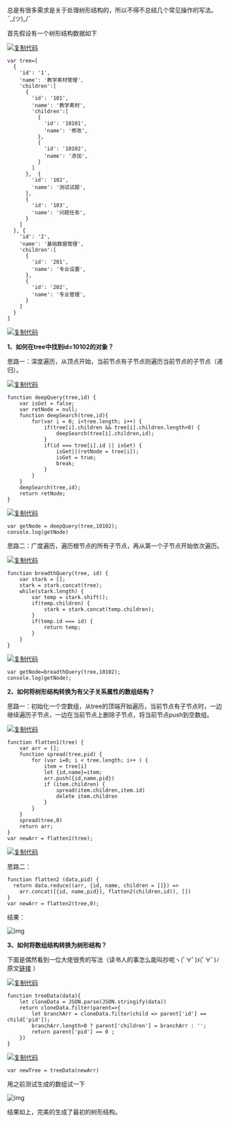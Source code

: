 总是有很多需求是关于处理树形结构的，所以不得不总结几个常见操作的写法。¯\_(ツ)_/¯

首先假设有一个树形结构数据如下

[![复制代码](https://common.cnblogs.com/images/copycode.gif)](javascript:void(0);)

```
var tree=[
  {
    'id': '1',
    'name': '教学素材管理',
    'children':[
      {
        'id': '101',
        'name': '教学素材',
        'children':[
          {
            'id': '10101',
            'name': '修改',
          },
          {
            'id': '10102',
            'name': '添加',
          }
        ]
      },  {
        'id': '102',
        'name': '测试试题',
      },
      {
        'id': '103',
        'name': '问题任务',
      }
    ]
  }, {
    'id': '2',
    'name': '基础数据管理',
    'children':[
      {
        'id': '201',
        'name': '专业设置',
      },
      {
        'id': '202',
        'name': '专业管理',
      }
    ]
  }
]
```

[![复制代码](https://common.cnblogs.com/images/copycode.gif)](javascript:void(0);)

**1、如何在tree中找到id=10102的对象？**

思路一：深度遍历，从顶点开始，当前节点有子节点则遍历当前节点的子节点（递归）。

[![复制代码](https://common.cnblogs.com/images/copycode.gif)](javascript:void(0);)

```
function deepQuery(tree,id) {
    var isGet = false;
    var retNode = null;
    function deepSearch(tree,id){
        for(var i = 0; i<tree.length; i++) {
            if(tree[i].children && tree[i].children.length>0) {
                deepSearch(tree[i].children,id);
            }
            if(id === tree[i].id || isGet) {
                isGet||(retNode = tree[i]);
                isGet = true;
                break;
            }
        }
    }
    deepSearch(tree,id);
    return retNode;
}
```

[![复制代码](https://common.cnblogs.com/images/copycode.gif)](javascript:void(0);)

```
var getNode = deepQuery(tree,10102);
console.log(getNode)
```

思路二：广度遍历，遍历根节点的所有子节点，再从第一个子节点开始依次遍历。

[![复制代码](https://common.cnblogs.com/images/copycode.gif)](javascript:void(0);)

```
function breadthQuery(tree, id) {
    var stark = [];
    stark = stark.concat(tree);
    while(stark.length) {
        var temp = stark.shift();
        if(temp.children) {
            stark = stark.concat(temp.children);
        }
        if(temp.id === id) {
            return temp;
        }
    }
}
```

[![复制代码](https://common.cnblogs.com/images/copycode.gif)](javascript:void(0);)

```
var getNode=breadthQuery(tree,10102);
console.log(getNode);
```

**2、如何将树形结构转换为有父子关系属性的数组结构？**

思路一：初始化一个空数组，从tree的顶端开始遍历，当前节点有子节点时，一边继续遍历子节点，一边在当前节点上删除子节点，将当前节点push到空数组。

[![复制代码](https://common.cnblogs.com/images/copycode.gif)](javascript:void(0);)

```
function flatten1(tree) {
    var arr = [];
    function spread(tree,pid) {
        for (var i=0; i < tree.length; i++ ) {
            item = tree[i]
            let {id,name}=item;
            arr.push({id,name,pid})
            if (item.children) {
                spread(item.children,item.id)
                delete item.children
            }
        }
    }
    spread(tree,0)
    return arr;
}
var newArr = flatten1(tree);
```

[![复制代码](https://common.cnblogs.com/images/copycode.gif)](javascript:void(0);)

思路二：

```
function flatten2 (data,pid) {
  return data.reduce((arr, {id, name, children = []}) =>
    arr.concat([{id, name,pid}], flatten2(children,id)), [])
} 
var newArr = flatten2(tree,0);
```

结果：

![img](https://img2018.cnblogs.com/blog/1663175/201909/1663175-20190919102852065-10871294.png)

**3、如何将数组结构转换为树形结构？**

下面是偶然看到一位大佬很秀的写法（读书人的事怎么能叫抄呢ヽ(ﾟ∀ﾟ)ﾒ(ﾟ∀ﾟ)ﾉ 原文[链接](https://blog.csdn.net/Mr_JavaScript/article/details/82817177) ）

[![复制代码](https://common.cnblogs.com/images/copycode.gif)](javascript:void(0);)

```
function treeData(data){   
    let cloneData = JSON.parse(JSON.stringify(data))
    return cloneData.filter(parent=>{
        let branchArr = cloneData.filter(child => parent['id'] == child['pid']);
        branchArr.length>0 ? parent['children'] = branchArr : '';
        return parent['pid'] == 0 ;
    })
}
```

[![复制代码](https://common.cnblogs.com/images/copycode.gif)](javascript:void(0);)

```
var newTree = treeData(newArr)
```

用之前测试生成的数组试一下

![img](https://img2018.cnblogs.com/blog/1663175/201910/1663175-20191011160108305-621249465.png)

 结果如上，完美的生成了最初的树形结构。